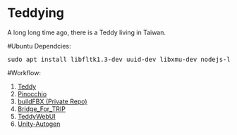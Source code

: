 # Teddying
A long long time ago, there is a Teddy living in Taiwan.

#Ubuntu Dependcies:
  <pre>sudo apt install libfltk1.3-dev uuid-dev libxmu-dev nodejs-legacy npm g++ build-essential</pre>



#Workflow:
1. <a href="https://github.com/T-R-I-P/Teddy">Teddy</a>
2. <a href="https://github.com/T-R-I-P/Pinocchio">Pinocchio</a>
3. <a href="https://github.com/ian910297/buildFBX">buildFBX (Private Repo)</a>
4. <a href="https://github.com/T-R-I-P/Bridge_For_TRIP">Bridge_For_TRIP</a>
5. <a href="https://github.com/T-R-I-P/TeddyWebUI">TeddyWebUI</a>
6. <a href="https://github.com/T-R-I-P/Unity-Autogen">Unity-Autogen</a>

